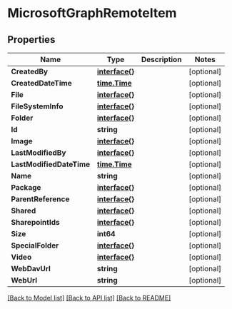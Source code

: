 # MicrosoftGraphRemoteItem

## Properties

Name | Type | Description | Notes
------------ | ------------- | ------------- | -------------
**CreatedBy** | [**interface{}**](.md) |  | [optional] 
**CreatedDateTime** | [**time.Time**](time.Time.md) |  | [optional] 
**File** | [**interface{}**](.md) |  | [optional] 
**FileSystemInfo** | [**interface{}**](.md) |  | [optional] 
**Folder** | [**interface{}**](.md) |  | [optional] 
**Id** | **string** |  | [optional] 
**Image** | [**interface{}**](.md) |  | [optional] 
**LastModifiedBy** | [**interface{}**](.md) |  | [optional] 
**LastModifiedDateTime** | [**time.Time**](time.Time.md) |  | [optional] 
**Name** | **string** |  | [optional] 
**Package** | [**interface{}**](.md) |  | [optional] 
**ParentReference** | [**interface{}**](.md) |  | [optional] 
**Shared** | [**interface{}**](.md) |  | [optional] 
**SharepointIds** | [**interface{}**](.md) |  | [optional] 
**Size** | **int64** |  | [optional] 
**SpecialFolder** | [**interface{}**](.md) |  | [optional] 
**Video** | [**interface{}**](.md) |  | [optional] 
**WebDavUrl** | **string** |  | [optional] 
**WebUrl** | **string** |  | [optional] 

[[Back to Model list]](../README.md#documentation-for-models) [[Back to API list]](../README.md#documentation-for-api-endpoints) [[Back to README]](../README.md)


